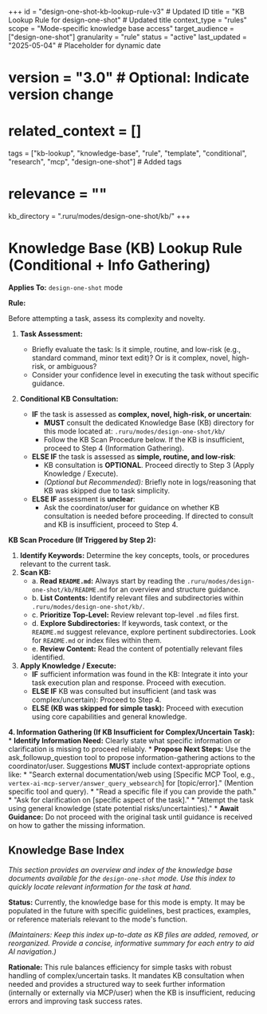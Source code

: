 +++
id = "design-one-shot-kb-lookup-rule-v3" # Updated ID
title = "KB Lookup Rule for design-one-shot" # Updated title
context_type = "rules"
scope = "Mode-specific knowledge base access"
target_audience = ["design-one-shot"]
granularity = "rule"
status = "active"
last_updated = "2025-05-04" # Placeholder for dynamic date
# version = "3.0" # Optional: Indicate version change
# related_context = []
tags = ["kb-lookup", "knowledge-base", "rule", "template", "conditional", "research", "mcp", "design-one-shot"] # Added tags
# relevance = ""
kb_directory = ".ruru/modes/design-one-shot/kb/"
+++

# Knowledge Base (KB) Lookup Rule (Conditional + Info Gathering)

**Applies To:** `design-one-shot` mode

**Rule:**

Before attempting a task, assess its complexity and novelty.

1.  **Task Assessment:**
    *   Briefly evaluate the task: Is it simple, routine, and low-risk (e.g., standard command, minor text edit)? Or is it complex, novel, high-risk, or ambiguous?
    *   Consider your confidence level in executing the task without specific guidance.

2.  **Conditional KB Consultation:**
    *   **IF** the task is assessed as **complex, novel, high-risk, or uncertain**:
        *   **MUST** consult the dedicated Knowledge Base (KB) directory for this mode located at: `.ruru/modes/design-one-shot/kb/`
        *   Follow the KB Scan Procedure below. If the KB is insufficient, proceed to Step 4 (Information Gathering).
    *   **ELSE IF** the task is assessed as **simple, routine, and low-risk**:
        *   KB consultation is **OPTIONAL**. Proceed directly to Step 3 (Apply Knowledge / Execute).
        *   *(Optional but Recommended):* Briefly note in logs/reasoning that KB was skipped due to task simplicity.
    *   **ELSE IF** assessment is **unclear**:
        *   Ask the coordinator/user for guidance on whether KB consultation is needed before proceeding. If directed to consult and KB is insufficient, proceed to Step 4.

**KB Scan Procedure (If Triggered by Step 2):**

1.  **Identify Keywords:** Determine the key concepts, tools, or procedures relevant to the current task.
2.  **Scan KB:**
    *   a. **Read `README.md`:** Always start by reading the `.ruru/modes/design-one-shot/kb/README.md` for an overview and structure guidance.
    *   b. **List Contents:** Identify relevant files and subdirectories within `.ruru/modes/design-one-shot/kb/`.
    *   c. **Prioritize Top-Level:** Review relevant top-level `.md` files first.
    *   d. **Explore Subdirectories:** If keywords, task context, or the `README.md` suggest relevance, explore pertinent subdirectories. Look for `README.md` or index files within them.
    *   e. **Review Content:** Read the content of potentially relevant files identified.
3.  **Apply Knowledge / Execute:**
    *   **IF** sufficient information was found in the KB: Integrate it into your task execution plan and response. Proceed with execution.
    *   **ELSE IF** KB was consulted but insufficient (and task was complex/uncertain): Proceed to Step 4.
    *   **ELSE (KB was skipped for simple task):** Proceed with execution using core capabilities and general knowledge.

**4. Information Gathering (If KB Insufficient for Complex/Uncertain Task):**
    *   **Identify Information Need:** Clearly state what specific information or clarification is missing to proceed reliably.
    *   **Propose Next Steps:** Use the ask_followup_question tool to propose information-gathering actions to the coordinator/user. Suggestions **MUST** include context-appropriate options like:
        *   "Search external documentation/web using [Specific MCP Tool, e.g., `vertex-ai-mcp-server/answer_query_websearch`] for [topic/error]." (Mention specific tool and query).
        *   "Read a specific file if you can provide the path."
        *   "Ask for clarification on [specific aspect of the task]."
        *   "Attempt the task using general knowledge (state potential risks/uncertainties)."
    *   **Await Guidance:** Do not proceed with the original task until guidance is received on how to gather the missing information.

## Knowledge Base Index

*This section provides an overview and index of the knowledge base documents available for the `design-one-shot` mode. Use this index to quickly locate relevant information for the task at hand.*

**Status:** Currently, the knowledge base for this mode is empty. It may be populated in the future with specific guidelines, best practices, examples, or reference materials relevant to the mode's function.

*(Maintainers: Keep this index up-to-date as KB files are added, removed, or reorganized. Provide a concise, informative summary for each entry to aid AI navigation.)*


**Rationale:** This rule balances efficiency for simple tasks with robust handling of complex/uncertain tasks. It mandates KB consultation when needed and provides a structured way to seek further information (internally or externally via MCP/user) when the KB is insufficient, reducing errors and improving task success rates.